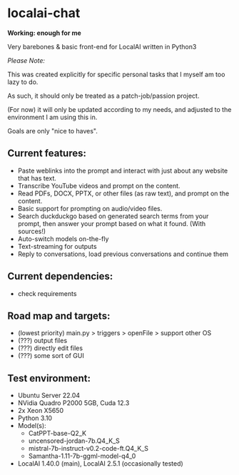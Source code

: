 # localai-chat

**Working: enough for me**


Very barebones & basic front-end for LocalAI written in Python3


*Please Note:*

This was created explicitly for specific personal tasks that I myself am too lazy to do.

As such, it should only be treated as a patch-job/passion project.

(For now) it will only be updated according to my needs, and adjusted to the environment I am using this in.

Goals are only "nice to haves".


## Current features:
- Paste weblinks into the prompt and interact with just about any website that has text.
- Transcribe YouTube videos and prompt on the content.
- Read PDFs, DOCX, PPTX, or other files (as raw text), and prompt on the content.
- Basic support for prompting on audio/video files.
- Search duckduckgo based on generated search terms from your prompt, then answer your prompt based on what it found. (With sources!)
- Auto-switch models on-the-fly
- Text-streaming for outputs
- Reply to conversations, load previous conversations and continue them


## Current dependencies:
- check requirements


## Road map and targets:
- (lowest priority) main.py > triggers > openFile > support other OS
- (???) output files
- (???) directly edit files
- (???) some sort of GUI


## Test environment:
- Ubuntu Server 22.04
- NVidia Quadro P2000 5GB, Cuda 12.3
- 2x Xeon X5650
- Python 3.10
- Model(s):
    - CatPPT-base-Q2_K
    - uncensored-jordan-7b.Q4_K_S
    - mistral-7b-instruct-v0.2-code-ft.Q4_K_S
    - Samantha-1.11-7b-ggml-model-q4_0
- LocalAI 1.40.0 (main), LocalAI 2.5.1 (occasionally tested)


